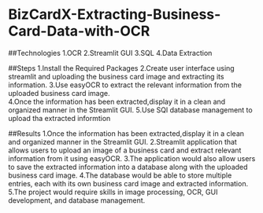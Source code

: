 # BizCardX-Extracting-Business-Card-Data-with-OCR

##Technologies
      1.OCR
      2.Streamlit GUI
      3.SQL
      4.Data Extraction
     
##Steps
      1.Install the Required Packages
      2.Create user interface using streamlit and uploading the business card image and extracting its information.
      3.Use easyOCR to extract the relevant information from the uploaded business card image.  
      4.Once the information has been extracted,display it in a clean and organized manner in the Streamlit GUI.
      5.Use SQl database management to upload tha extracted informtion
      
##Results
      1.Once the information has been extracted,display it in a clean and organized manner in the Streamlit GUI.
      2.Streamlit application that allows users to upload an image of a business card and extract relevant information from it using easyOCR.
      3.The application would also allow users to save the extracted information into a database along with the uploaded business card image.
      4.The database would be able to store multiple entries, each with its own business card image and extracted information.
      5.The project would require skills in image processing, OCR, GUI development, and database management.

